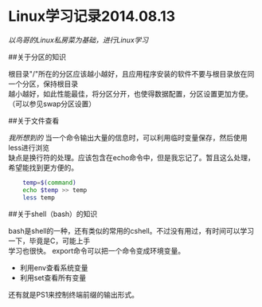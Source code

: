 Linux学习记录2014.08.13
===
*以鸟哥的Linux私房菜为基础，进行Linux学习*

##关于分区的知识

根目录"/"所在的分区应该越小越好，且应用程序安装的软件不要与根目录放在同一个分区，保持根目录  
越小越好，如此性能最佳，将分区分开，也使得数据配置，分区设置更加方便。（可以参见swap分区设置）  

##关于文件查看

*我所想到的*
当一个命令输出大量的信息时，可以利用临时变量保存，然后使用less进行浏览  
缺点是换行符的处理。应该包含在echo命令中，但是我忘记了。暂且这么处理，希望能找到更方便的。
```bash
    temp=$(command)
    echo $temp >> temp
    less temp
```

##关于shell（bash）的知识

bash是shell的一种，还有类似的常用的cshell。不过没有用过，有时间可以学习一下，毕竟是C，可能上手  
学习也很快。
export命令可以把一个命令变成环境变量。
- 利用env查看系统变量
- 利用set查看所有变量

还有就是PS1来控制终端前缀的输出形式。
